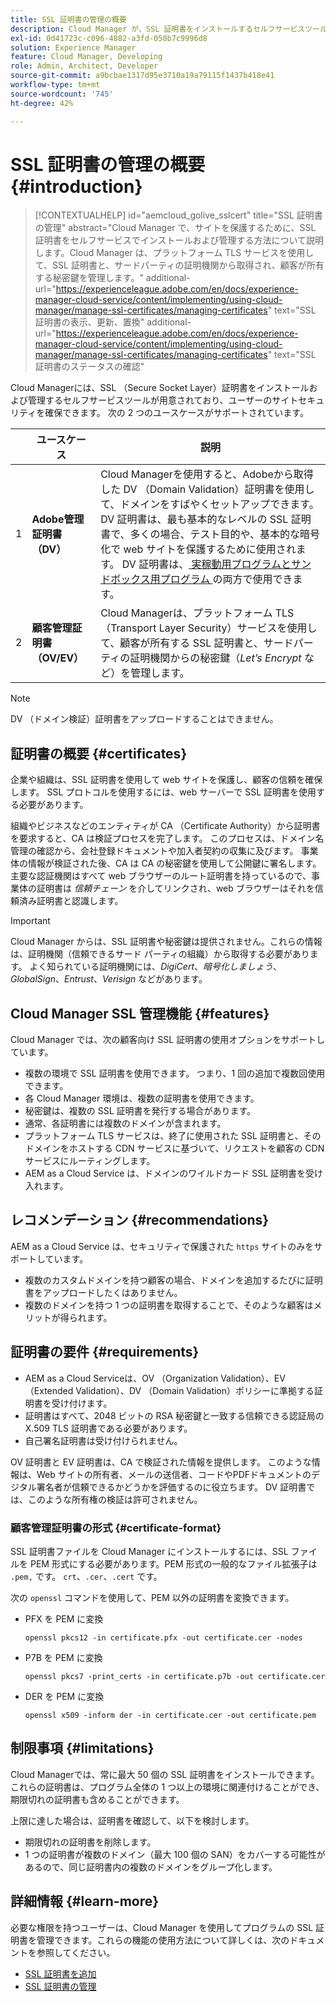 ```yaml
---
title: SSL 証明書の管理の概要
description: Cloud Manager が、SSL 証明書をインストールするセルフサービスツールを提供する方法について説明します。
exl-id: 0d41723c-c096-4882-a3fd-050b7c9996d8
solution: Experience Manager
feature: Cloud Manager, Developing
role: Admin, Architect, Developer
source-git-commit: a9bcbae1317d95e3710a19a79115f1437b418e41
workflow-type: tm+mt
source-wordcount: '745'
ht-degree: 42%

---
```



# SSL 証明書の管理の概要{#introduction}

>[!CONTEXTUALHELP]
>id="aemcloud_golive_sslcert"
>title="SSL 証明書の管理"
>abstract="Cloud Manager で、サイトを保護するために、SSL 証明書をセルフサービスでインストールおよび管理する方法について説明します。Cloud Manager は、プラットフォーム TLS サービスを使用して、SSL 証明書と、サードパーティの証明機関から取得され、顧客が所有する秘密鍵を管理します。"
>additional-url="https://experienceleague.adobe.com/en/docs/experience-manager-cloud-service/content/implementing/using-cloud-manager/manage-ssl-certificates/managing-certificates" text="SSL 証明書の表示、更新、置換"
>additional-url="https://experienceleague.adobe.com/en/docs/experience-manager-cloud-service/content/implementing/using-cloud-manager/manage-ssl-certificates/managing-certificates" text="SSL 証明書のステータスの確認"


Cloud Managerには、SSL （Secure Socket Layer）証明書をインストールおよび管理するセルフサービスツールが用意されており、ユーザーのサイトセキュリティを確保できます。 次の 2 つのユースケースがサポートされています。

<!-- CQDOC-21758, #1 -->

| | ユースケース | 説明 |
| --- | --- | --- |
| 1 | **Adobe管理証明書（DV）** | Cloud Managerを使用すると、Adobeから取得した DV （Domain Validation）証明書を使用して、ドメインをすばやくセットアップできます。 DV 証明書は、最も基本的なレベルの SSL 証明書で、多くの場合、テスト目的や、基本的な暗号化で web サイトを保護するために使用されます。 DV 証明書は、[ 実稼動用プログラムとサンドボックス用プログラム ](/help/implementing/cloud-manager/getting-access-to-aem-in-cloud/program-types.md) の両方で使用できます。 |
| 2 | **顧客管理証明書（OV/EV）** | Cloud Managerは、プラットフォーム TLS （Transport Layer Security）サービスを使用して、顧客が所有する SSL 証明書と、サードパーティの証明機関からの秘密鍵（*Let’s Encrypt* など）を管理します。 |

>[!NOTE]
>
>DV （ドメイン検証）証明書をアップロードすることはできません。


## 証明書の概要 {#certificates}

企業や組織は、SSL 証明書を使用して web サイトを保護し、顧客の信頼を確保します。 SSL プロトコルを使用するには、web サーバーで SSL 証明書を使用する必要があります。

組織やビジネスなどのエンティティが CA （Certificate Authority）から証明書を要求すると、CA は検証プロセスを完了します。 このプロセスは、ドメイン名管理の確認から、会社登録ドキュメントや加入者契約の収集に及びます。 事業体の情報が検証された後、CA は CA の秘密鍵を使用して公開鍵に署名します。 主要な認証機関はすべて web ブラウザーのルート証明書を持っているので、事業体の証明書は *信頼チェーン* を介してリンクされ、web ブラウザーはそれを信頼済み証明書と認識します。

>[!IMPORTANT]
>
>Cloud Manager からは、SSL 証明書や秘密鍵は提供されません。これらの情報は、証明機関（信頼できるサード パーティの組織）から取得する必要があります。 よく知られている証明機関には、*DigiCert*、*暗号化しましょう*、*GlobalSign*、*Entrust*、*Verisign* などがあります。

## Cloud Manager SSL 管理機能 {#features}

Cloud Manager では、次の顧客向け SSL 証明書の使用オプションをサポートしています。

* 複数の環境で SSL 証明書を使用できます。 つまり、1 回の追加で複数回使用できます。
* 各 Cloud Manager 環境は、複数の証明書を使用できます。
* 秘密鍵は、複数の SSL 証明書を発行する場合があります。
* 通常、各証明書には複数のドメインが含まれます。
* プラットフォーム TLS サービスは、終了に使用された SSL 証明書と、そのドメインをホストする CDN サービスに基づいて、リクエストを顧客の CDN サービスにルーティングします。
* AEM as a Cloud Service は、ドメインのワイルドカード SSL 証明書を受け入れます。

## レコメンデーション {#recommendations}

AEM as a Cloud Service は、セキュリティで保護された `https` サイトのみをサポートしています。

* 複数のカスタムドメインを持つ顧客の場合、ドメインを追加するたびに証明書をアップロードしたくはありません。
* 複数のドメインを持つ 1 つの証明書を取得することで、そのような顧客はメリットが得られます。

## 証明書の要件 {#requirements}

* AEM as a Cloud Serviceは、OV （Organization Validation）、EV （Extended Validation）、DV （Domain Validation）ポリシーに準拠する証明書を受け付けます。<!-- CQDOC-21758, #2 -->
* 証明書はすべて、2048 ビットの RSA 秘密鍵と一致する信頼できる認証局の X.509 TLS 証明書である必要があります。
* 自己署名証明書は受け付けられません。

OV 証明書と EV 証明書は、CA で検証された情報を提供します。 このような情報は、Web サイトの所有者、メールの送信者、コードやPDFドキュメントのデジタル署名者が信頼できるかどうかを評価するのに役立ちます。 DV 証明書では、このような所有権の検証は許可されません。

### 顧客管理証明書の形式 {#certificate-format}

<!-- CQDOC-21758, #3 -->

SSL 証明書ファイルを Cloud Manager にインストールするには、SSL ファイルを PEM 形式にする必要があります。PEM 形式の一般的なファイル拡張子は `.pem,` です。 `crt`、`.cer`、`.cert` です。

次の `openssl` コマンドを使用して、PEM 以外の証明書を変換できます。

* PFX を PEM に変換

  ```shell
  openssl pkcs12 -in certificate.pfx -out certificate.cer -nodes
  ```

* P7B を PEM に変換

  ```shell
  openssl pkcs7 -print_certs -in certificate.p7b -out certificate.cer
  ```

* DER を PEM に変換

  ```shell
  openssl x509 -inform der -in certificate.cer -out certificate.pem
  ```

## 制限事項 {#limitations}

Cloud Managerでは、常に最大 50 個の SSL 証明書をインストールできます。 これらの証明書は、プログラム全体の 1 つ以上の環境に関連付けることができ、期限切れの証明書も含めることができます。

上限に達した場合は、証明書を確認して、以下を検討します。

* 期限切れの証明書を削除します。
* 1 つの証明書が複数のドメイン（最大 100 個の SAN）をカバーする可能性があるので、同じ証明書内の複数のドメインをグループ化します。

## 詳細情報 {#learn-more}

必要な権限を持つユーザーは、Cloud Manager を使用してプログラムの SSL 証明書を管理できます。これらの機能の使用方法について詳しくは、次のドキュメントを参照してください。

* [SSL 証明書を追加 ](/help/implementing/cloud-manager/managing-ssl-certifications/add-ssl-certificate.md) <!--CQDOC-21758, #4 -->
* [SSL 証明書の管理 ](/help/implementing/cloud-manager/managing-ssl-certifications/managing-certificates.md) <!--CQDOC-21758, #4 -->

